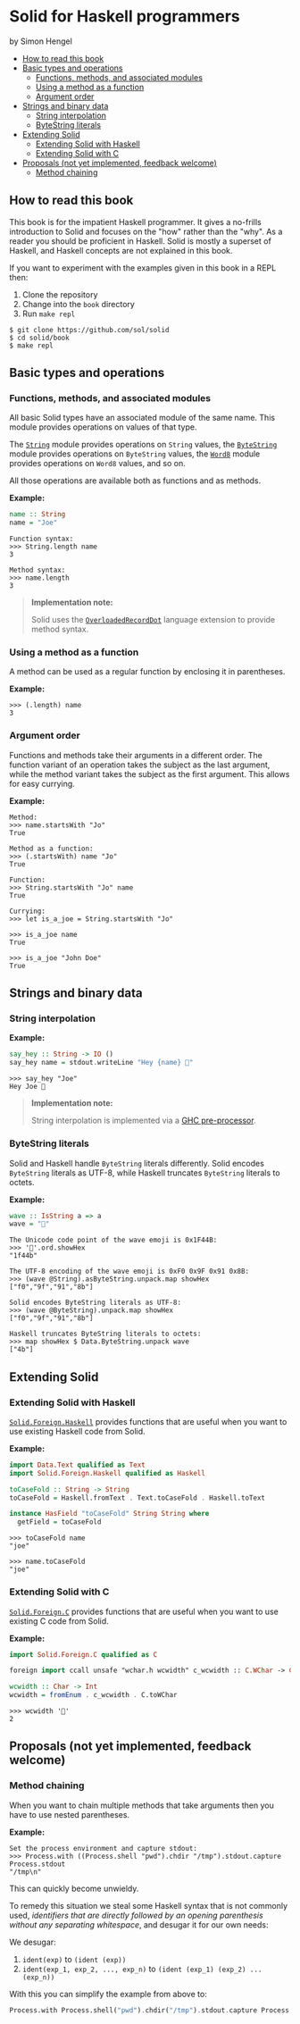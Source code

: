 # Solid for Haskell programmers

by Simon Hengel

<!--ts-->

   * [How to read this book](#how-to-read-this-book)
   * [Basic types and operations](#basic-types-and-operations)
      * [Functions, methods, and associated modules](#functions-methods-and-associated-modules)
      * [Using a method as a function](#using-a-method-as-a-function)
      * [Argument order](#argument-order)
   * [Strings and binary data](#strings-and-binary-data)
      * [String interpolation](#string-interpolation)
      * [ByteString literals](#bytestring-literals)
   * [Extending Solid](#extending-solid)
      * [Extending Solid with Haskell](#extending-solid-with-haskell)
      * [Extending Solid with C](#extending-solid-with-c)
   * [Proposals (not yet implemented, feedback welcome)](#proposals-not-yet-implemented-feedback-welcome)
      * [Method chaining](#method-chaining)



<!--te-->

## How to read this book

This book is for the impatient Haskell programmer.  It gives a no-frills
introduction to Solid and focuses on the "how" rather than the "why".  As a
reader you should be proficient in Haskell. Solid is mostly a superset of
Haskell, and Haskell concepts are not explained in this book.

If you want to experiment with the examples given in this book in a REPL then:

1. Clone the repository
1. Change into the `book` directory
1. Run `make repl`

```
$ git clone https://github.com/sol/solid
$ cd solid/book
$ make repl
```

## Basic types and operations

### Functions, methods, and associated modules

All basic Solid types have an associated module of the same name.  This module
provides operations on values of that type.

The [`String`][string] module provides operations on `String` values, the
[`ByteString`][byte-string] module provides operations on `ByteString` values,
the [`Word8`][word8] module provides operations on `Word8` values, and so on.

All those operations are available both as functions and as methods.

**Example:**

```haskell
name :: String
name = "Joe"
```

```repl
Function syntax:
>>> String.length name
3

Method syntax:
>>> name.length
3
```

> __Implementation note:__
>
> Solid uses the [`OverloadedRecordDot`][overloaded_record_dot] language
> extension to provide method syntax.

### Using a method as a function

A method can be used as a regular function by enclosing it in parentheses.

**Example:**

```repl
>>> (.length) name
3
```

### Argument order

Functions and methods take their arguments in a different order.  The function
variant of an operation takes the subject as the last argument, while the
method variant takes the subject as the first argument.  This allows for easy
currying.

**Example:**

```repl
Method:
>>> name.startsWith "Jo"
True

Method as a function:
>>> (.startsWith) name "Jo"
True

Function:
>>> String.startsWith "Jo" name
True

Currying:
>>> let is_a_joe = String.startsWith "Jo"

>>> is_a_joe name
True

>>> is_a_joe "John Doe"
True
```

## Strings and binary data

### String interpolation

**Example:**

```haskell
say_hey :: String -> IO ()
say_hey name = stdout.writeLine "Hey {name} 👋"
```
```repl
>>> say_hey "Joe"
Hey Joe 👋
```
> __Implementation note:__
>
> String interpolation is implemented via a [GHC
> pre-processor][haskell-pre-processor].

### ByteString literals

Solid and Haskell handle `ByteString` literals differently.  Solid encodes
`ByteString` literals as UTF-8, while Haskell truncates `ByteString` literals
to octets.

**Example:**

```haskell
wave :: IsString a => a
wave = "👋"
```

```repl
The Unicode code point of the wave emoji is 0x1F44B:
>>> '👋'.ord.showHex
"1f44b"

The UTF-8 encoding of the wave emoji is 0xF0 0x9F 0x91 0x8B:
>>> (wave @String).asByteString.unpack.map showHex
["f0","9f","91","8b"]

Solid encodes ByteString literals as UTF-8:
>>> (wave @ByteString).unpack.map showHex
["f0","9f","91","8b"]

Haskell truncates ByteString literals to octets:
>>> map showHex $ Data.ByteString.unpack wave
["4b"]
```

## Extending Solid

### Extending Solid with Haskell

[`Solid.Foreign.Haskell`][foreign-haskell] provides functions that are useful
when you want to use existing Haskell code from Solid.

**Example:**

```haskell top
import Data.Text qualified as Text
import Solid.Foreign.Haskell qualified as Haskell
```

```haskell
toCaseFold :: String -> String
toCaseFold = Haskell.fromText . Text.toCaseFold . Haskell.toText

instance HasField "toCaseFold" String String where
  getField = toCaseFold
```
```repl
>>> toCaseFold name
"joe"

>>> name.toCaseFold
"joe"
```

### Extending Solid with C

[`Solid.Foreign.C`][foreign-c] provides functions that are useful when you want
to use existing C code from Solid.

**Example:**

```haskell top
import Solid.Foreign.C qualified as C
```

```haskell
foreign import ccall unsafe "wchar.h wcwidth" c_wcwidth :: C.WChar -> C.Int
```

```haskell
wcwidth :: Char -> Int
wcwidth = fromEnum . c_wcwidth . C.toWChar
```
```repl
>>> wcwidth '👋'
2
```

## Proposals (not yet implemented, feedback welcome)

### Method chaining

When you want to chain multiple methods that take arguments then you have to
use nested parentheses.

**Example:**

```repl
Set the process environment and capture stdout:
>>> Process.with ((Process.shell "pwd").chdir "/tmp").stdout.capture Process.stdout
"/tmp\n"
```

This can quickly become unwieldy.

To remedy this situation we steal some Haskell syntax that is not commonly
used, _identifiers that are directly followed by an opening parenthesis without
any separating whitespace_, and desugar it for our own needs:

We desugar:

1. `ident(exp)` to `(ident (exp))`
1. `ident(exp_1, exp_2, ..., exp_n)` to `(ident (exp_1) (exp_2) ... (exp_n))`

With this you can simplify the example from above to:

```haskell ignore
Process.with Process.shell("pwd").chdir("/tmp").stdout.capture Process.stdout
```

[string]: ../src/String.hs
[byte-string]: ../src/ByteString.hs
[bytes]:../src/Solid/Bytes.hs
[word8]: ../src/Word8.hs
[foreign-c]: ../src/Solid/Foreign/C.hs
[foreign-haskell]: ../src/Solid/Foreign/Haskell.hs
[overloaded_record_dot]: https://downloads.haskell.org/ghc/9.6.2/docs/users_guide/exts/overloaded_record_dot.html
[haskell-pre-processor]: https://downloads.haskell.org/ghc/9.6.2/docs/users_guide/phases.html#options-affecting-a-haskell-pre-processor
